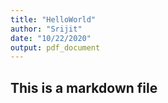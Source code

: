 ```yaml
---
title: "HelloWorld"
author: "Srijit"
date: "10/22/2020"
output: pdf_document
---
```

## This is a markdown file